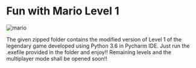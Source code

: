 # Fun with Mario Level 1

![mario](https://user-images.githubusercontent.com/29462447/111663092-7e174d80-8836-11eb-8447-c190db420606.png)


The given zipped folder contains the modified version of Level 1 of the legendary game developed using Python 3.6 in Pycharm IDE.
Just run the .exefile provided in the folder and enjoy!!
Remaining levels and the multiplayer mode shall be opened soon!!
